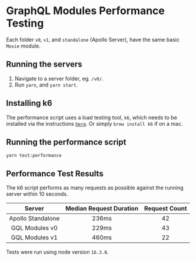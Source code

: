 # GraphQL Modules Performance Testing

Each folder `v0`, `v1`, and `standalone` (Apollo Server), have the same basic `Movie` module.

## Running the servers

1. Navigate to a server folder, eg. `/v0/`.
2. Run `yarn`, and `yarn start`.

## Installing k6

The performance script uses a load testing tool, `k6`, which needs to be installed via the instructions [`here`](https://k6.io/docs/getting-started/installation/). Or simply `brew install k6` if on a mac.

## Running the performance script

`yarn test:performance`

## Performance Test Results

The k6 script performs as many requests as possible against the running server within 10 seconds.

|      Server       | Median Request Duration | Request Count |
| :---------------: | :---------------------: | :-----------: |
| Apollo Standalone |          236ms          |      42       |
|  GQL Modules v0   |          229ms          |      43       |
|  GQL Modules v1   |          460ms          |      22       |

Tests were run using node version `16.3.0`.
